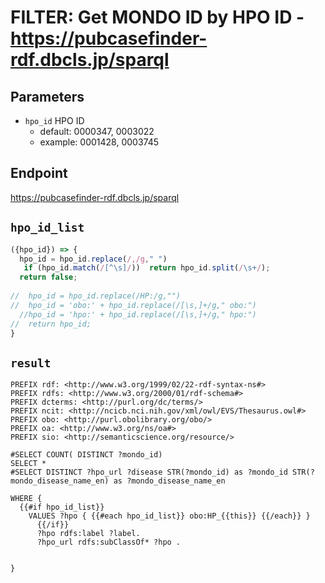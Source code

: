 # FILTER: Get MONDO ID by HPO ID - https://pubcasefinder-rdf.dbcls.jp/sparql
## Parameters
* `hpo_id` HPO ID
  * default: 0000347, 0003022
  * example: 0001428, 0003745

## Endpoint
https://pubcasefinder-rdf.dbcls.jp/sparql

## `hpo_id_list`
```javascript
({hpo_id}) => {
  hpo_id = hpo_id.replace(/,/g," ")
   if (hpo_id.match(/[^\s]/))  return hpo_id.split(/\s+/);
  return false;
  
//  hpo_id = hpo_id.replace(/HP:/g,"")
//  hpo_id = 'obo:' + hpo_id.replace(/[\s,]+/g," obo:")
  //hpo_id = 'hpo:' + hpo_id.replace(/[\s,]+/g," hpo:")
//  return hpo_id;
}
```

## `result`
```sparql
PREFIX rdf: <http://www.w3.org/1999/02/22-rdf-syntax-ns#>
PREFIX rdfs: <http://www.w3.org/2000/01/rdf-schema#>
PREFIX dcterms: <http://purl.org/dc/terms/>
PREFIX ncit: <http://ncicb.nci.nih.gov/xml/owl/EVS/Thesaurus.owl#>
PREFIX obo: <http://purl.obolibrary.org/obo/>
PREFIX oa: <http://www.w3.org/ns/oa#>
PREFIX sio: <http://semanticscience.org/resource/>

#SELECT COUNT( DISTINCT ?mondo_id)
SELECT *
#SELECT DISTINCT ?hpo_url ?disease STR(?mondo_id) as ?mondo_id STR(?mondo_disease_name_en) as ?mondo_disease_name_en

WHERE {
  {{#if hpo_id_list}}
    VALUES ?hpo { {{#each hpo_id_list}} obo:HP_{{this}} {{/each}} }
      {{/if}}
      ?hpo rdfs:label ?label.
      ?hpo_url rdfs:subClassOf* ?hpo .
      
     
}

```
